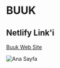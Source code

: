 # BUUK 

## Netlify Link'i </br>
[Buuk Web Site](https://buukwebsite.netlify.app/)

![Ana Sayfa](https://github.com/YusraSenimDede/BUUK/blob/main/img/anasayfa.PNG)
 
